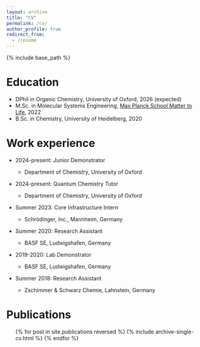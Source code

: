```yaml
---
layout: archive
title: "CV"
permalink: /cv/
author_profile: true
redirect_from:
  - /resume
---
```


{% include base_path %}

Education
======
* DPhil in Organic Chemistry, University of Oxford, 2026 (expected)
* M.Sc. in Molecular Systems Engineering, [Max Planck School Matter to Life](https://mattertolife.maxplanckschools.org/home), 2022
* B.Sc. in Chemistry, University of Heidelberg, 2020

Work experience
======
* 2024-present: Junior Demonstrator
  * Department of Chemistry, University of Oxford

* 2024-present: Quantum Chemistry Tutor
  * Department of Chemistry, University of Oxford

* Summer 2023: Core Infrastructure Intern
  * Schrödinger, Inc., Mannheim, Germany

* Summer 2020: Research Assistant
  * BASF SE, Ludwigshafen, Germany

* 2019-2020: Lab Demonstrator
  * BASF SE, Ludwigshafen, Germany

* Summer 2018: Research Assistant
  * Zschimmer & Schwarz Chemie, Lahnstein, Germany

Publications
======
  <ul>{% for post in site.publications reversed %}
    {% include archive-single-cv.html %}
  {% endfor %}</ul>
